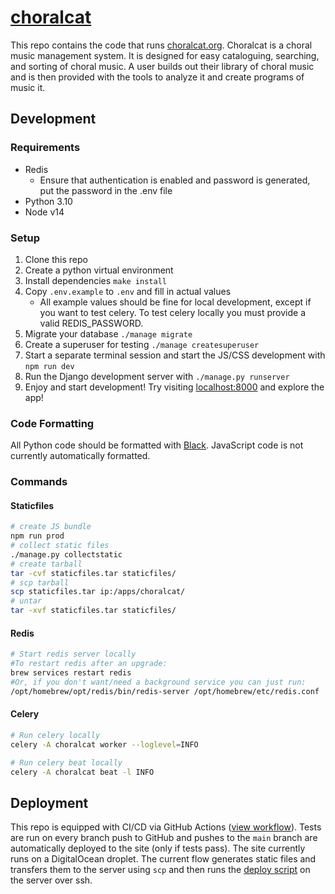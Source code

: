 # [choralcat](https://choralcat.org)

This repo contains the code that runs [choralcat.org](https://choralcat.org). 
Choralcat is a choral music management system. It is designed for easy
cataloguing, searching, and sorting of choral music. A user builds out their
library of choral music and is then provided with the tools to analyze it and
create programs of music it.

## Development

### Requirements

- Redis
  - Ensure that authentication is enabled and password is generated, put the password in the .env file
- Python 3.10
- Node v14

### Setup

1. Clone this repo
2. Create a python virtual environment
3. Install dependencies `make install`
4. Copy `.env.example` to `.env` and fill in actual values
   - All example values should be fine for local development, except if you want to test celery. To test celery locally you must provide a valid REDIS_PASSWORD.
5. Migrate your database `./manage migrate`
6. Create a superuser for testing `./manage createsuperuser`
7. Start a separate terminal session and start the JS/CSS development with `npm run dev`
8. Run the Django development server with `./manage.py runserver`
9. Enjoy and start development! Try visiting [localhost:8000](http://localhost:8000) and explore the app!

### Code Formatting

All Python code should be formatted with [Black](https://github.com/psf/black). 
JavaScript code is not currently automatically formatted.

### Commands

#### Staticfiles

```bash
# create JS bundle
npm run prod
# collect static files
./manage.py collectstatic
# create tarball
tar -cvf staticfiles.tar staticfiles/
# scp tarball
scp staticfiles.tar ip:/apps/choralcat/
# untar
tar -xvf staticfiles.tar staticfiles/
```

#### Redis

```bash
# Start redis server locally
#To restart redis after an upgrade:
brew services restart redis
#Or, if you don't want/need a background service you can just run:
/opt/homebrew/opt/redis/bin/redis-server /opt/homebrew/etc/redis.conf
```

#### Celery

```bash
# Run celery locally
celery -A choralcat worker --loglevel=INFO
```

```bash
# Run celery beat locally
celery -A choralcat beat -l INFO
```

## Deployment

This repo is equipped with CI/CD via GitHub Actions ([view workflow](./.github/workflows/choralcat-actions.yaml)). Tests are run on every
branch push to GitHub and pushes to the `main` branch are automatically deployed
to the site (only if tests pass). The site currently runs on a DigitalOcean droplet.
The current flow generates static files and transfers them to the server using `scp`
and then runs the [deploy script](./deploy.sh) on the server over ssh.

